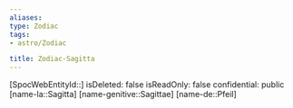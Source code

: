 ```yaml
---
aliases: 
type: Zodiac
tags:
- astro/Zodiac

title: Zodiac-Sagitta
---
```

[SpocWebEntityId::]
isDeleted: false
isReadOnly: false
confidential: public
[name-la::Sagitta]
[name-genitive::Sagittae]
[name-de::Pfeil]


